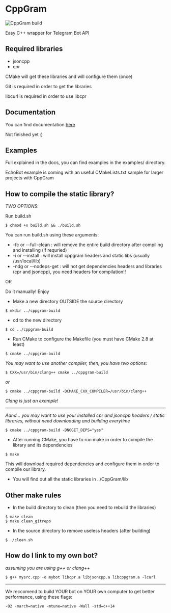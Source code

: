 # CppGram
![CppGram build](https://gitlab.com/WiseDragonStd/CppGram/badges/master/build.svg)

Easy C++ wrapper for Telegram Bot API

## Required libraries

 * jsoncpp
 * cpr

 CMake will get these libraries and will configure them (once)

 Git is required in order to get the libraries

 libcurl is required in order to use libcpr

## Documentation

 You can find documentation [here](https://gitlab.com/WiseDragonStd/cppgram/wikis/home)
 
 Not finished yet :)

## Examples 
 
 Full explained in the docs, you can find examples in the examples/ directory.
 
 EchoBot example is coming with an useful CMakeLists.txt sample for larger projects with CppGram

## How to compile the static library?
 
 *TWO OPTIONS*:

 Run build.sh
 ~~~
 $ chmod +x build.sh && ./build.sh
 ~~~

 You can run build.sh using these arguments:

 * -fc or --full-clean : will remove the entire build directory after compiling and installing (if requried)
 * -i or --install : will install cppgram headers and static libs (usually /usr/local/lib)
 * -ndg or --nodeps-get : will not get dependencies headers and libraries (cpr and jsoncpp), you need headers for compilation!!

 OR

 Do it manually! Enjoy

 * Make a new directory OUTSIDE the source directory
 ~~~
 $ mkdir ../cppgram-build
 ~~~

 * cd to the new directory
 ~~~
 $ cd ../cppgram-build
 ~~~

 * Run CMake to configure the Makefile (you must have CMake 2.8 at least)
 ~~~
 $ cmake ../cppgram-build
 ~~~

  *You may want to use another compiler, then, you have two options:*

  ~~~
  $ CXX=/usr/bin/clang++ cmake ../cppgram-build
  ~~~

  *or*

  ~~~
  $ cmake ../cppgram-build -DCMAKE_CXX_COMPILER=/usr/bin/clang++
  ~~~

  *Clang is just an example!*

  ---

  *Aand... you may want to use your installed cpr and jsoncpp headers / static libraries, without need downloading and building everytime*

  ~~~
  $ cmake ../cppgram-build -DNOGET_DEPS="yes"
  ~~~

 * After running CMake, you have to run make in order to compile the library and its dependencies

 ~~~
 $ make
 ~~~

 This will download required dependencies and configure them in order to compile our library.

 * You will find out all the static libraries in ../CppGram/lib

## Other make rules

 * In the build directory to clean (then you need to rebuild the libraries)

 ~~~
 $ make clean
 $ make clean_gitrepo
 ~~~

 * In the source directory to remove useless headers (after building)

 ~~~
 $ ./clean.sh
 ~~~

## How do I link to my own bot?

 *assuming you are using g++ or clang++*

 ~~~
 $ g++ mysrc.cpp -o mybot libcpr.a libjsoncpp.a libcppgram.a -lcurl
 ~~~

 ---

 We reccomend to build YOUR bot on YOUR own computer to get better performance, using these flags:

 ~~~
 -O2 -march=native -mtune=native -Wall -std=c++14
 ~~~


